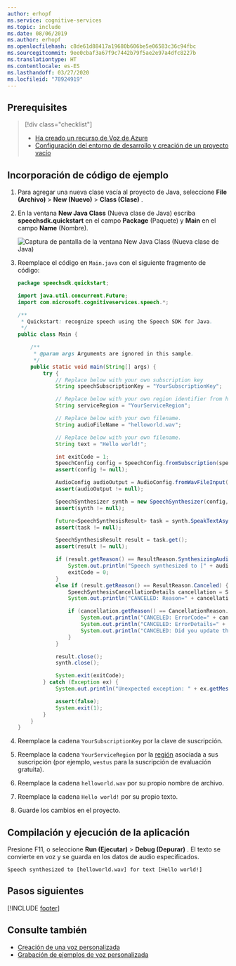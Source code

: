 ```yaml
---
author: erhopf
ms.service: cognitive-services
ms.topic: include
ms.date: 08/06/2019
ms.author: erhopf
ms.openlocfilehash: c8de61d88417a19680b606be5e06583c36c94fbc
ms.sourcegitcommit: 9ee0cbaf3a67f9c7442b79f5ae2e97a4dfc8227b
ms.translationtype: HT
ms.contentlocale: es-ES
ms.lasthandoff: 03/27/2020
ms.locfileid: "78924919"
---
```

## <a name="prerequisites"></a>Prerequisites

> [!div class="checklist"]
> * [Ha creado un recurso de Voz de Azure](../../../../get-started.md)
> * [Configuración del entorno de desarrollo y creación de un proyecto vacío](../../../../quickstarts/setup-platform.md?tabs=jre)

## <a name="add-sample-code"></a>Incorporación de código de ejemplo

1. Para agregar una nueva clase vacía al proyecto de Java, seleccione **File (Archivo)**  > **New (Nuevo)**  > **Class (Clase)** .

1. En la ventana **New Java Class** (Nueva clase de Java) escriba **speechsdk.quickstart** en el campo **Package** (Paquete) y **Main** en el campo **Name** (Nombre).

   ![Captura de pantalla de la ventana New Java Class (Nueva clase de Java)](~/articles/cognitive-services/Speech-Service/media/sdk/qs-java-jre-06-create-main-java.png)

1. Reemplace el código en `Main.java` con el siguiente fragmento de código:

   ```Java
   package speechsdk.quickstart;

   import java.util.concurrent.Future;
   import com.microsoft.cognitiveservices.speech.*;

   /**
    * Quickstart: recognize speech using the Speech SDK for Java.
    */
   public class Main {

       /**
        * @param args Arguments are ignored in this sample.
        */
       public static void main(String[] args) {
           try {
               // Replace below with your own subscription key
               String speechSubscriptionKey = "YourSubscriptionKey";

               // Replace below with your own region identifier from here: https://aka.ms/speech/sdkregion
               String serviceRegion = "YourServiceRegion";

               // Replace below with your own filename.
               String audioFileName = "helloworld.wav";

               // Replace below with your own filename.
               String text = "Hello world!";

               int exitCode = 1;
               SpeechConfig config = SpeechConfig.fromSubscription(speechSubscriptionKey, serviceRegion);
               assert(config != null);

               AudioConfig audioOutput = AudioConfig.fromWavFileInput(audioFileName);
               assert(audioOutput != null);

               SpeechSynthesizer synth = new SpeechSynthesizer(config, audioOutput);
               assert(synth != null);

               Future<SpeechSynthesisResult> task = synth.SpeakTextAsync(text);
               assert(task != null);

               SpeechSynthesisResult result = task.get();
               assert(result != null);

               if (result.getReason() == ResultReason.SynthesizingAudioCompleted) {
                   System.out.println("Speech synthesized to [" + audioFilename + "] for text [" + text + "]");
                   exitCode = 0;
               }
               else if (result.getReason() == ResultReason.Canceled) {
                   SpeechSynthesisCancellationDetails cancellation = SpeechSynthesisCancellationDetails.fromResult(result);
                   System.out.println("CANCELED: Reason=" + cancellation.getReason());

                   if (cancellation.getReason() == CancellationReason.Error) {
                       System.out.println("CANCELED: ErrorCode=" + cancellation.getErrorCode());
                       System.out.println("CANCELED: ErrorDetails=" + cancellation.getErrorDetails());
                       System.out.println("CANCELED: Did you update the subscription info?");
                   }
               }

               result.close();
               synth.close();

               System.exit(exitCode);
           } catch (Exception ex) {
               System.out.println("Unexpected exception: " + ex.getMessage());

               assert(false);
               System.exit(1);
           }
       }
   }
   ```

1. Reemplace la cadena `YourSubscriptionKey` por la clave de suscripción.

1. Reemplace la cadena `YourServiceRegion` por la [región](~/articles/cognitive-services/Speech-Service/regions.md) asociada a sus suscripción (por ejemplo, `westus` para la suscripción de evaluación gratuita).

1. Reemplace la cadena `helloworld.wav` por su propio nombre de archivo.

1. Reemplace la cadena `Hello world!` por su propio texto.

1. Guarde los cambios en el proyecto.

## <a name="build-and-run-the-app"></a>Compilación y ejecución de la aplicación

Presione F11, o seleccione **Run (Ejecutar)**  > **Debug (Depurar)** .
El texto se convierte en voz y se guarda en los datos de audio especificados.

   ```text
   Speech synthesized to [helloworld.wav] for text [Hello world!]
   ```

## <a name="next-steps"></a>Pasos siguientes

[!INCLUDE [footer](./footer.md)]

## <a name="see-also"></a>Consulte también

- [Creación de una voz personalizada](~/articles/cognitive-services/Speech-Service/how-to-custom-voice-create-voice.md)
- [Grabación de ejemplos de voz personalizada](~/articles/cognitive-services/Speech-Service/record-custom-voice-samples.md)
